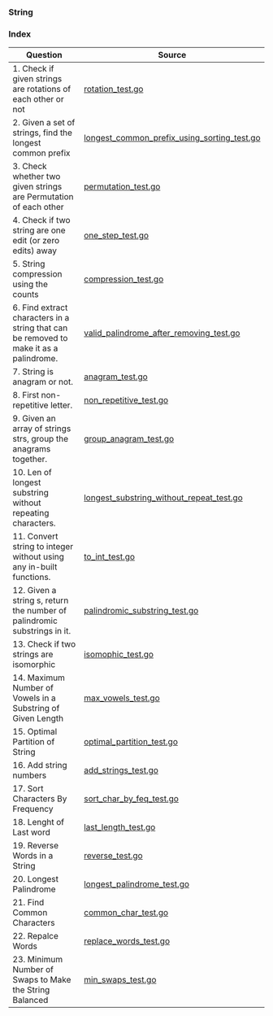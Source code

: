 ### String

### Index
| Question                                                                               | Source                                                                                       |
| -------------------------------------------------------------------------------------- | -------------------------------------------------------------------------------------------- |
| 1. Check if given strings are rotations of each other or not                           | [rotation_test.go](./rotation_test.go)                                                       |
| 2. Given a set of strings, find the longest common prefix                              | [longest_common_prefix_using_sorting_test.go](./longest_common_prefix_using_sorting_test.go) |
| 3. Check whether two given strings are Permutation of each other                       | [permutation_test.go](./permutation_test.go)                                                 |
| 4. Check if two string are one edit (or zero edits) away                               | [one_step_test.go](./one_step_test.go)                                                       |
| 5. String compression using the counts                                                 | [compression_test.go](./compression_test.go)                                                 |
| 6. Find extract characters in a string that can be removed to make it as a palindrome. | [valid_palindrome_after_removing_test.go](./valid_palindrome_after_removing_test.go)         |
| 7. String is anagram or not.                                                           | [anagram_test.go](./anagram_test.go)                                                         |
| 8. First non-repetitive letter.                                                        | [non_repetitive_test.go](./non_repetitive_test.go)                                           |
| 9. Given an array of strings strs, group the anagrams together.                        | [group_anagram_test.go](./group_anagram_test.go)                                             |
| 10. Len of longest substring without repeating characters.                             | [longest_substring_without_repeat_test.go](./longest_substring_without_repeat_test.go)       |
| 11. Convert string to integer without using any in-built functions.                    | [to_int_test.go](./to_int_test.go)                                                           |
| 12. Given a string s, return the number of palindromic substrings in it.               | [palindromic_substring_test.go](./palindromic_substring_test.go)                             |
| 13. Check if two strings are isomorphic                                                | [isomophic_test.go](./isomophic_test.go)                                                     |
| 14. Maximum Number of Vowels in a Substring of Given Length                            | [max_vowels_test.go](./max_vowels_test.go)                                                   |
| 15. Optimal Partition of String                                                        | [optimal_partition_test.go](./optimal_partition_test.go)                                     |
| 16. Add string numbers                                                                 | [add_strings_test.go](./add_strings_test.go)                                                 |
| 17. Sort Characters By Frequency                                                       | [sort_char_by_feq_test.go](./sort_char_by_feq_test.go)                                       |
| 18. Lenght of Last word                                                                | [last_length_test.go](./last_length_test.go)                                                 |
| 19. Reverse Words in a String                                                          | [reverse_test.go](./reverse_test.go)                                                         |
| 20. Longest Palindrome                                                                 | [longest_palindrome_test.go](./longest_palindrome_test.go)                                   |
| 21. Find Common Characters                                                             | [common_char_test.go](./common_char_test.go)                                                 |
| 22. Repalce Words                                                                      | [replace_words_test.go](./replace_words_test.go)                                             |
| 23. Minimum Number of Swaps to Make the String Balanced                                | [min_swaps_test.go](./min_swaps_test.go)                                                 |
